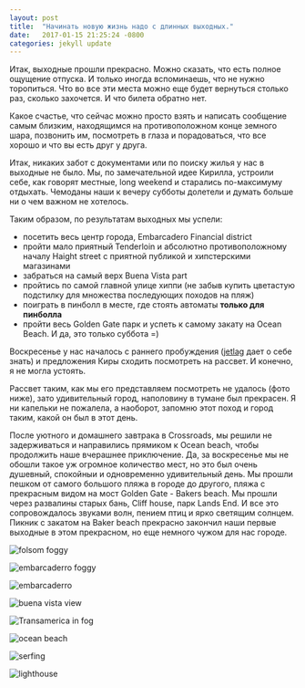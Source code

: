 ```yaml
---
layout: post
title:  "Начинать новую жизнь надо с длинных выходных."
date:   2017-01-15 21:25:24 -0800
categories: jekyll update
---
```

Итак, выходные прошли прекрасно. Можно сказать, что есть полное ощущение отпуска. И только иногда вспоминаешь, что не нужно торопиться. Что во все эти места можно еще будет вернуться столько раз, сколько захочется. И что билета обратно нет.

Какое счастье, что сейчас можно просто взять и написать сообщение самым близким, находящимся на противоположном конце земного шара, позвонить им, посмотреть в глаза и порадоваться, что все хорошо и что вы есть друг у друга.
<!--separate-->

Итак, никаких забот с документами или по поиску жилья у нас в выходные не было. Мы, по замечательной идее Кирилла, устроили себе, как говорят местные, long weekend и старались по-максимуму отдыхать. Чемоданы наши к вечеру субботы долетели и думать больше ни о чем важном не хотелось. 

Таким образом, по результатам выходных мы успели: 
* посетить весь центр города, Embarcadero Financial district
* пройти мало приятный Tenderloin  и абсолютно противоположному началу  Haight street с приятной публикой и хипстерскими магазинами
* забраться на самый верх Buena Vista part
* пройтись по самой главной улице хиппи (не забыв купить цветастую подстилку для множества последующих походов на пляж)
* поиграть в пинболл в месте, где стоять автоматы **только для пинболла**
* пройти весь Golden Gate парк и успеть к самому закату на Ocean Beach.
И да, это только суббота =) 

Воскресенье у нас началось с раннего пробуждения ([jetlag](https://ru.wikipedia.org/wiki/%D0%94%D0%B6%D0%B5%D1%82%D0%BB%D0%B0%D0%B3) дает о себе знать) и предложения Киры сходить посмотреть на рассвет. И конечно, я не могла устоять. 

Рассвет таким, как мы его представляем посмотреть не удалось (фото ниже), зато удивительный город, наполовину в тумане был прекрасен. Я ни капельки не пожалела, а наоборот, запомню этот поход и город таким, какой он был в этот день. 

После уютного и домашнего завтрака в Crossroads, мы решили не задерживаться и направились прямиком к Ocean beach, чтобы продолжить наше вчерашнее приключение. Да, за воскресенье мы не обошли такое уж огромное количество мест, но это был очень душевный, спокойныи и одновременно удивительный день. Мы прошли пешком от самого большого пляжа в городе до другого, пляжа с прекрасным видом на мост  Golden Gate - Bakers beach. Мы прошли через развалины старых бань, Cliff house, парк Lands End. И все это сопровождалось звуками волн, пением птиц и ярко светящим  солнцем. 
Пикник с закатом на  Baker beach прекрасно закончил наши первые выходные в этом прекрасном, но еще немного чужом для нас городе. 


![folsom foggy](https://content-na.drive.amazonaws.com/cdproxy/templink/99dcXi2XjpIXtDNoGeVVVYI0H0WdbzM3MvYqSPYqmpcpX92IB?viewBox=2880%2C2160)

![embarcaderro foggy](https://cnt-00.content-na.drive.amazonaws.com/cdproxy/templink/D0eS8-9VuiFwKw3UaXTgFWzaKuI6yTr79XmPtXyxJhApX92IB?viewBox=2880%2C1740)

![embarcaderro](https://content-na.drive.amazonaws.com/cdproxy/templink/iYho8UCAE5UB2tKEnesxQFVKYpW7IDYGq-5OUztVCEwpX92IB?viewBox=2880%2C1920)

![buena vista view](https://cnt-00.content-na.drive.amazonaws.com/cdproxy/templink/DzLHMqu4m3JSLGUkoVPNkHDfoInwXHx40Qp4FOd3Io8pX92IB?viewBox=2880%2C2160)

![Transamerica in fog](https://content-na.drive.amazonaws.com/cdproxy/templink/PTsq7VZMEcK3Of01VC6pTmS2nF_QsOgiF9GxaFaEduUpX92IB?viewBox=4928%2C1464)

![ocean beach](https://cnt-00.content-na.drive.amazonaws.com/cdproxy/templink/dcB78zvMebdBOvqlWOAq__Dj2aCChOVGyxiqwMQ6UGcpX92IB?viewBox=2880%2C2160)

![serfing](https://content-na.drive.amazonaws.com/cdproxy/templink/OBZWyLpEcNFFsPDH9oDoFsl90_otuBvLNKkBIHYDtrwpX92IB?viewBox=2880%2C2160)

![lighthouse](https://cnt-01.content-na.drive.amazonaws.com/cdproxy/templink/mlviwW0XY_EEoD1idzb5zMiNCiVDfk1wvirBT2tgQMQpX92IB?viewBox=2880%2C3840)


 

